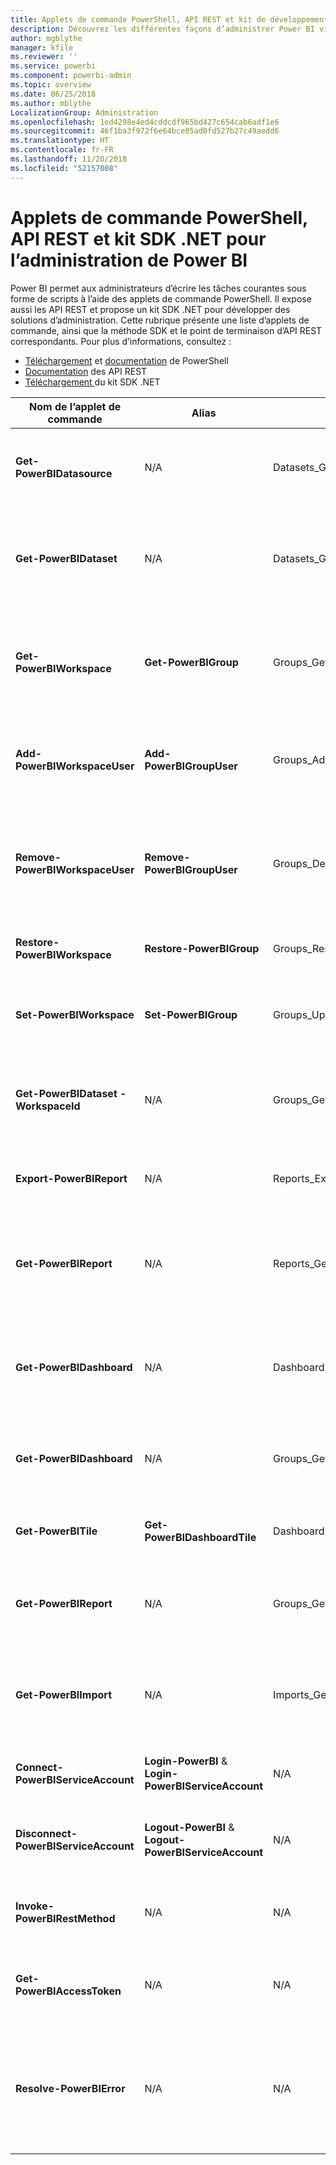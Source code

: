 ```yaml
---
title: Applets de commande PowerShell, API REST et kit de développement logiciel (SDK) .NET pour les administrateurs
description: Découvrez les différentes façons d’administrer Power BI via des scripts et des API de programmation.
author: mgblythe
manager: kfile
ms.reviewer: ''
ms.service: powerbi
ms.component: powerbi-admin
ms.topic: overview
ms.date: 06/25/2018
ms.author: mblythe
LocalizationGroup: Administration
ms.openlocfilehash: 1ed4298e4ed4cddcdf965bd427c654cab6adf1e6
ms.sourcegitcommit: 46f1ba3f972f6e64bce05ad0fd527b27c49aedd6
ms.translationtype: HT
ms.contentlocale: fr-FR
ms.lasthandoff: 11/20/2018
ms.locfileid: "52157008"
---
```

# <a name="powershell-cmdlets-rest-apis-and-net-sdk-for-power-bi-administration"></a>Applets de commande PowerShell, API REST et kit SDK .NET pour l’administration de Power BI
Power BI permet aux administrateurs d’écrire les tâches courantes sous forme de scripts à l’aide des applets de commande PowerShell. Il expose aussi les API REST et propose un kit SDK .NET pour développer des solutions d’administration. Cette rubrique présente une liste d’applets de commande, ainsi que la méthode SDK et le point de terminaison d’API REST correspondants. Pour plus d’informations, consultez :

- [Téléchargement](https://www.powershellgallery.com/packages/MicrosoftPowerBIMgmt/) et [documentation](https://docs.microsoft.com/powershell/power-bi/overview?view=powerbi-ps) de PowerShell
- [Documentation](https://docs.microsoft.com/rest/api/power-bi/admin) des API REST
- [Téléchargement ](https://www.nuget.org/packages/Microsoft.PowerBI.Api/)du kit SDK .NET

| **Nom de l’applet de commande** | **Alias** | **Méthode SDK** | **Point de terminaison d’API REST** | **Description** |
| --- | --- | --- | --- | --- |
| **Get-PowerBIDatasource** | N/A | Datasets\_GetDataSourcesAsAdmin | /v1.0/myorg/admin/datasets/{datasetkey}/datasources | Obtient les sources de données d’un jeu de données déterminé. |
| **Get-PowerBIDataset** | N/A | Datasets\_GetDatasetsAsAdmin | /v1.0/myorg/admin/datasets | Obtient la liste complète des jeux de données d’un locataire Power BI. |
| **Get-PowerBIWorkspace** | **Get-PowerBIGroup** | Groups\_GetGroupsAsAdmin | /v1.0/myorg/admin/groups | Obtient la liste complète des espaces de travail d’un locataire Power BI. |
| **Add-PowerBIWorkspaceUser** | **Add-PowerBIGroupUser** |Groups\_AddUserAsAdmin | /v1.0/myorg/admin/groups/{groupId}/users | Ajoute un utilisateur comme membre d’un espace de travail donné. |
| **Remove-PowerBIWorkspaceUser** | **Remove-PowerBIGroupUser** | Groups\_DeleteUserAsAdmin | /v1.0/myorg/admin/groups/{groupId}/users/{user} | Supprime un utilisateur de la liste des membres d’un espace de travail donné. |
| **Restore-PowerBIWorkspace** |**Restore-PowerBIGroup** | Groups\_RestoreDeletedGroupAsAdmin | /v1.0/myorg/admin/groups/{groupId}/restore | Restaure un espace de travail supprimé. |
| **Set-PowerBIWorkspace** |**Set-PowerBIGroup** | Groups\_UpdateGroupAsAdmin | /v1.0/myorg/admin/groups/{groupId} | Met à jour les propriétés d’un espace de travail donné. |
| **Get-PowerBIDataset -WorkspaceId** | N/A | Groups\_GetDatasetsAsAdmin | /v1.0/myorg/admin/groups/{group\_id}/datasets | Obtient les jeux de données au sein d’un espace de travail donné. |
| **Export-PowerBIReport** | N/A | Reports\_ExportReportAsAdmin | N/A | Exporte un rapport donné vers un fichier local. |
| **Get-PowerBIReport** | N/A | Reports\_GetReportsAsAdmin | /v1.0/myorg/admin/reports | Obtient la liste complète des rapports d’un locataire Power BI. |
| **Get-PowerBIDashboard** | N/A | Dashboards\_GetDashboardsAsAdmin | /v1.0/myorg/admin/dashboards | Obtient la liste complète des jeux de données d’un locataire Power BI. |
| **Get-PowerBIDashboard** | N/A | Groups\_GetDashboardsAsAdmin | /v1.0/myorg/admin/groups/{group\_id}/dashboards | Obtient les tableaux de bord au sein d’un espace de travail donné. |
| **Get-PowerBITile** | **Get-PowerBIDashboardTile** | Dashboards\_GetTilesAsAdmin | /v1.0/myorg/admin/dashboards/{dashboard\_id}/tiles | Obtient les vignettes d’un tableau de bord donné. |
| **Get-PowerBIReport** | N/A | Groups\_GetReportsAsAdmin | /v1.0/myorg/admin/groups/{group\_id}/reports | Obtient les rapports au sein d’un espace de travail donné. |
| **Get-PowerBIImport** | N/A | Imports\_GetImportsAsAdmin | /v1.0/myorg/admin/imports | Obtient la liste complète des importations d’un locataire Power BI. |
| **Connect-PowerBIServiceAccount** | **Login-PowerBI** &  **Login-PowerBIServiceAccount** | N/A | N/A | Se connecte à Power BI et démarre une session. |
| **Disconnect-PowerBIServiceAccount** | **Logout-PowerBI** & **Logout-PowerBIServiceAccount** | N/A | N/A | Se déconnecte de Power BI et ferme la session existante. |
| **Invoke-PowerBIRestMethod**| N/A | N/A | N/A | Envoie des appels d’API REST arbitraires à Power BI. |
| **Get-PowerBIAccessToken**| N/A | N/A | N/A | Obtient le jeton d’accès Power BI dans une session. |
| **Resolve-PowerBIError**| N/A | N/A | N/A | Obtient des informations détaillées sur les erreurs pour les appels d’applet de commande qui n’ont pas abouti. |